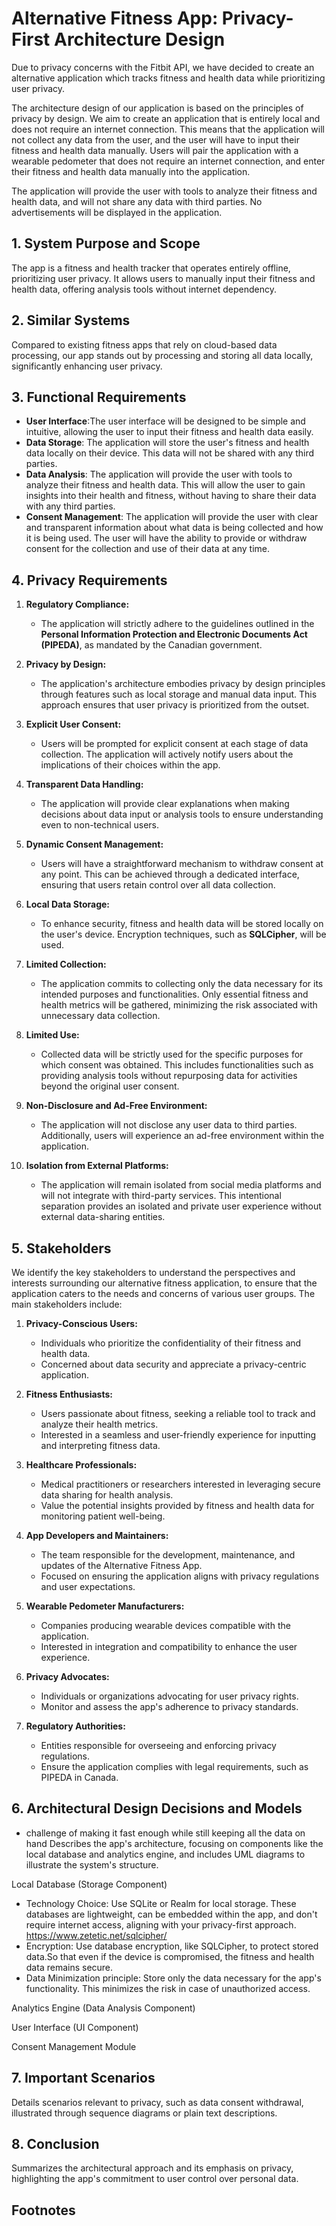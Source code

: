 # Alternative Fitness App: Privacy-First Architecture Design

Due to privacy concerns with the Fitbit API, we have decided to create an alternative application which tracks fitness and health data while prioritizing user privacy.

The architecture design of our application is based on the principles of privacy by design. We aim to create an application that is entirely local and does not require an internet connection. This means that the application will not collect any data from the user, and the user will have to input their fitness and health data manually. Users will pair the application with a wearable pedometer that does not require an internet connection, and enter their fitness and health data manually into the application. 

The application will provide the user with tools to analyze their fitness and health data, and will not share any data with third parties. No advertisements will be displayed in the application.

## 1. System Purpose and Scope

The app is a fitness and health tracker that operates entirely offline, prioritizing user privacy. It allows users to manually input their fitness and health data, offering analysis tools without internet dependency. 

## 2. Similar Systems

Compared to existing fitness apps that rely on cloud-based data processing, our app stands out by processing and storing all data locally, significantly enhancing user privacy.

## 3. Functional Requirements

- **User Interface**:The user interface will be designed to be simple and intuitive, allowing the user to input their fitness and health data easily.
- **Data Storage**: The application will store the user's fitness and health data locally on their device. This data will not be shared with any third parties.
- **Data Analysis**: The application will provide the user with tools to analyze their fitness and health data. This will allow the user to gain insights into their health and fitness, without having to share their data with any third parties.
- **Consent Management**: The application will provide the user with clear and transparent information about what data is being collected and how it is being used. The user will have the ability to provide or withdraw consent for the collection and use of their data at any time.

## 4. Privacy Requirements

1. **Regulatory Compliance:**
   - The application will strictly adhere to the guidelines outlined in the **Personal Information Protection and Electronic Documents Act (PIPEDA)**, as mandated by the Canadian government.

2. **Privacy by Design:**
   - The application's architecture embodies privacy by design principles through features such as local storage and manual data input. This approach ensures that user privacy is prioritized from the outset.

3. **Explicit User Consent:**
   - Users will be prompted for explicit consent at each stage of data collection. The application will actively notify users about the implications of their choices within the app.

4. **Transparent Data Handling:**
    - The application will provide clear explanations when making decisions about data input or analysis tools to ensure understanding even to non-technical users. 

5. **Dynamic Consent Management:**
   - Users will have a straightforward mechanism to withdraw consent at any point. This can be achieved through a dedicated interface, ensuring that users retain control over all data collection.

6. **Local Data Storage:**
   - To enhance security, fitness and health data will be stored locally on the user's device. Encryption techniques, such as **SQLCipher**, will be used.

7. **Limited Collection:**
   - The application commits to collecting only the data necessary for its intended purposes and functionalities. Only essential fitness and health metrics will be gathered, minimizing the risk associated with unnecessary data collection.

8. **Limited Use:**
   - Collected data will be strictly used for the specific purposes for which consent was obtained. This includes functionalities such as providing analysis tools without repurposing data for activities beyond the original user consent.

9. **Non-Disclosure and Ad-Free Environment:**
   - The application will not disclose any user data to third parties. Additionally, users will experience an ad-free environment within the application.

10. **Isolation from External Platforms:**
    - The application will remain isolated from social media platforms and will not integrate with third-party services. This intentional separation provides an isolated and private user experience without external data-sharing entities.


## 5. Stakeholders

We identify the key stakeholders to understand the perspectives and interests surrounding our alternative fitness application, to ensure that the application caters to the needs and concerns of various user groups. The main stakeholders include:

1. **Privacy-Conscious Users:**
   - Individuals who prioritize the confidentiality of their fitness and health data.
   - Concerned about data security and appreciate a privacy-centric application.

2. **Fitness Enthusiasts:**
   - Users passionate about fitness, seeking a reliable tool to track and analyze their health metrics.
   - Interested in a seamless and user-friendly experience for inputting and interpreting fitness data.

3. **Healthcare Professionals:**
   - Medical practitioners or researchers interested in leveraging secure data sharing for health analysis.
   - Value the potential insights provided by fitness and health data for monitoring patient well-being.

4. **App Developers and Maintainers:**
   - The team responsible for the development, maintenance, and updates of the Alternative Fitness App.
   - Focused on ensuring the application aligns with privacy regulations and user expectations.

5. **Wearable Pedometer Manufacturers:**
   - Companies producing wearable devices compatible with the application.
   - Interested in integration and compatibility to enhance the user experience.

6. **Privacy Advocates:**
   - Individuals or organizations advocating for user privacy rights.
   - Monitor and assess the app's adherence to privacy standards.

7. **Regulatory Authorities:**
   - Entities responsible for overseeing and enforcing privacy regulations.
   - Ensure the application complies with legal requirements, such as PIPEDA in Canada.


## 6. Architectural Design Decisions and Models
- challenge of making it fast enough while still keeping all the data on hand
Describes the app's architecture, focusing on components like the local database and analytics engine, and includes UML diagrams to illustrate the system's structure.

Local Database (Storage Component)

- Technology Choice: Use SQLite or Realm for local storage. These databases are lightweight, can be embedded within the app, and don't require internet access, aligning with your privacy-first approach. https://www.zetetic.net/sqlcipher/
- Encryption: Use database encryption, like SQLCipher, to protect stored data.So that even if the device is compromised, the fitness and health data remains secure.
- Data Minimization principle: Store only the data necessary for the app's functionality. This minimizes the risk in case of unauthorized access.


Analytics Engine (Data Analysis Component)

User Interface (UI Component)

Consent Management Module

## 7. Important Scenarios

Details scenarios relevant to privacy, such as data consent withdrawal, illustrated through sequence diagrams or plain text descriptions.

## 8. Conclusion

Summarizes the architectural approach and its emphasis on privacy, highlighting the app's commitment to user control over personal data.

## Footnotes


